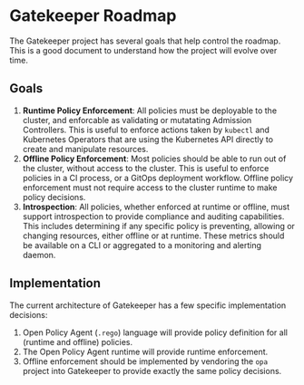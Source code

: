 # Gatekeeper Roadmap

The Gatekeeper project has several goals that help control the roadmap. This is a good document to understand how the project will evolve over time.

## Goals
1. **Runtime Policy Enforcement**: All policies must be deployable to the cluster, and enforcable as validating or mutatating Admission Controllers. This is useful to enforce actions taken by `kubectl` and Kubernetes Operators that are using the Kubernetes API directly to create and manipulate resources.
2. **Offline Policy Enforcement**: Most policies should be able to run out of the cluster, without access to the cluster. This is useful to enforce policies in a CI process, or a GitOps deployment workflow. Offline policy enforcement must not require access to the cluster runtime to make policy decisions.
3. **Introspection**: All policies, whether enforced at runtime or offline, must support introspection to provide compliance and auditing capabilities. This includes determining if any specific policy is preventing, allowing or changing resources, either offline or at runtime. These metrics should be available on a CLI or aggregated to a monitoring and alerting daemon.

## Implementation
The current architecture of Gatekeeper has a few specific implementation decisions:

1. Open Policy Agent (`.rego`) language will provide policy definition for all (runtime and offline) policies.
2. The Open Policy Agent runtime will provide runtime enforcement.
3. Offline enforcement should be implemented by vendoring the `opa` project into Gatekeeper to provide exactly the same policy decisions.

